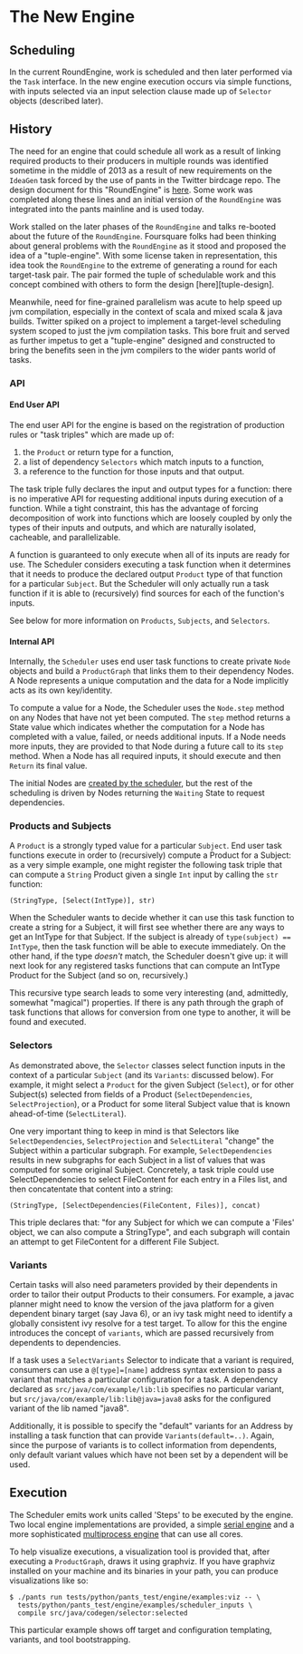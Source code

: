 # The New Engine

## Scheduling

In the current RoundEngine, work is scheduled and then later performed via the `Task` interface. In
the new engine execution occurs via simple functions, with inputs selected via an input
selection clause made up of `Selector` objects (described later).

## History

The need for an engine that could schedule all work as a result of linking required products to
their producers in multiple rounds was identified sometime in the middle of 2013 as a result of
new requirements on the `IdeaGen` task forced by the use of pants in the Twitter birdcage repo.  The
design document for this "RoundEngine" is
[here](https://docs.google.com/document/d/1MwOFcr4W6KbzPdbaj_ntJ36a0NRoiKyWLed0ziobsr4/edit#heading=h.rsohbvtm7zng).
Some work was completed along these lines and an initial version of the `RoundEngine` was
integrated into the pants mainline and is used today.

Work stalled on the later phases of the `RoundEngine` and talks re-booted about the future of the
`RoundEngine`.  Foursquare folks had been thinking about general problems with the `RoundEngine` as
it stood and proposed the idea of a "tuple-engine".  With some license taken in representation, this
idea took the `RoundEngine` to the extreme of generating a round for each target-task pair.  The
pair formed the tuple of schedulable work and this concept combined with others to form the design
[here][tuple-design].

Meanwhile, need for fine-grained parallelism was acute to help speed up jvm compilation, especially
in the context of scala and mixed scala & java builds.  Twitter spiked on a project to implement
a target-level scheduling system scoped to just the jvm compilation tasks.  This bore fruit and
served as further impetus to get a "tuple-engine" designed and constructed to bring the benefits
seen in the jvm compilers to the wider pants world of tasks.

### API

#### End User API

The end user API for the engine is based on the registration of production rules or "task triples"
which are made up of:

1. the `Product` or return type for a function,
2. a list of dependency `Selectors` which match inputs to a function,
3. a reference to the function for those inputs and that output.

The task triple fully declares the input and output types for a function: there is no imperative
API for requesting additional inputs during execution of a function. While a tight constraint,
this has the advantage of forcing decomposition of work into functions which are loosely
coupled by only the types of their inputs and outputs, and which are naturally isolated, cacheable,
and parallelizable.

A function is guaranteed to only execute when all of its inputs are ready for use. The Scheduler
considers executing a task function when it determines that it needs to produce the declared
output `Product` type of that function for a particular `Subject`. But the Scheduler will only
actually run a task function if it is able to (recursively) find sources for each of the
function's inputs.

See below for more information on `Products`, `Subjects`, and `Selectors`.

#### Internal API

Internally, the `Scheduler` uses end user task functions to create private `Node` objects and
build a `ProductGraph` that links them to their dependency Nodes. A Node represents a unique
computation and the data for a Node implicitly acts as its own key/identity.

To compute a value for a Node, the Scheduler uses the `Node.step` method on any Nodes that have
not yet been computed.  The `step` method returns a State value which indicates whether the
computation for a Node has completed with a value, failed, or needs additional inputs.  If a Node
needs more inputs, they are provided to that Node during a future call to its `step` method.
When a Node has all required inputs, it should execute and then `Return` its final value.

The initial Nodes are [created by the scheduler](https://github.com/pantsbuild/pants/blob/cdcdebf95a9719bbe93fd0a3572ed91077169be4/src/python/pants/engine/exp/scheduler.py#L487-L518),
but the rest of the scheduling is driven by Nodes returning the `Waiting` State to request
dependencies.

### Products and Subjects

A `Product` is a strongly typed value for a particular `Subject`. End user task functions execute
in order to (recursively) compute a Product for a Subject: as a very simple example, one might
register the following task triple that can compute a `String` Product given a single `Int` input
by calling the `str` function:

    (StringType, [Select(IntType)], str)

When the Scheduler wants to decide whether it can use this task function to create a string for a
Subject, it will first see whether there are any ways to get an IntType for that Subject. If
the subject is already of `type(subject) == IntType`, then the task function will be able to
execute immediately. On the other hand, if the type _doesn't_ match, the Scheduler doesn't give up:
it will next look for any registered tasks functions that can compute an IntType Product for the
Subject (and so on, recursively.)

This recursive type search leads to some very interesting (and, admittedly, somewhat "magical")
properties. If there is any path through the graph of task functions that allows for conversion
from one type to another, it will be found and executed.

### Selectors

As demonstrated above, the `Selector` classes select function inputs in the context of a particular
`Subject` (and its `Variants`: discussed below). For example, it might select a `Product` for the given
Subject (`Select`), or for other Subject(s) selected from fields of a Product (`SelectDependencies`,
`SelectProjection`), or a Product for some literal Subject value that is known ahead-of-time
(`SelectLiteral`).

One very important thing to keep in mind is that Selectors like `SelectDependencies`, `SelectProjection`
and `SelectLiteral` "change" the Subject within a particular subgraph. For example, `SelectDependencies`
results in new subgraphs for each Subject in a list of values that was computed for some original Subject.
Concretely, a task triple could use SelectDependencies to select FileContent for each entry in a Files list,
and then concatentate that content into a string:

    (StringType, [SelectDependencies(FileContent, Files)], concat)

This triple declares that: "for any Subject for which we can compute a 'Files' object, we can also
compute a StringType", and each subgraph will contain an attempt to get FileContent for a different
File Subject.

### Variants

Certain tasks will also need parameters provided by their dependents in order to tailor their output
Products to their consumers.  For example, a javac planner might need to know
the version of the java platform for a given dependent binary target (say Java 6), or an ivy task
might need to identify a globally consistent ivy resolve for a test target.  To allow for this the
engine introduces the concept of `variants`, which are passed recursively from dependents to
dependencies.

If a task uses a `SelectVariants` Selector to indicate that a variant is required, consumers can use
a `@[type]=[name]` address syntax extension to pass a variant that matches a particular configuration
for a task. A dependency declared as `src/java/com/example/lib:lib` specifies no particular variant, but
`src/java/com/example/lib:lib@java=java8` asks for the configured variant of the lib named "java8".

Additionally, it is possible to specify the "default" variants for an Address by installing a task
function that can provide `Variants(default=..)`. Again, since the purpose of variants is to collect
information from dependents, only default variant values which have not been set by a dependent
will be used.

## Execution

The Scheduler emits work units called 'Steps' to be executed by the engine.  Two local engine
implementations are provided, a simple
[serial engine](https://github.com/pantsbuild/pants/blob/06e62bd1f00e130d76ada31b932062c5531cd717/src/python/pants/engine/exp/engine.py#L304)
and a more sophisticated
[multiprocess engine](https://github.com/pantsbuild/pants/blob/06e62bd1f00e130d76ada31b932062c5531cd717/src/python/pants/engine/exp/engine.py#L331)
that can use all cores.

To help visualize executions, a visualization tool is provided that, after executing a
`ProductGraph`, draws it using graphviz.  If you have graphviz installed on your machine and its
binaries in your path, you can produce visualizations like so:

```console
$ ./pants run tests/python/pants_test/engine/examples:viz -- \
  tests/python/pants_test/engine/examples/scheduler_inputs \
  compile src/java/codegen/selector:selected
```

This particular example shows off target and configuration templating, variants, and tool
bootstrapping.
